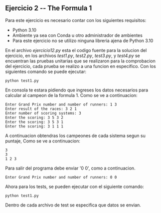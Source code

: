 ## Ejercicio 2 -- The Formula 1 

Para este ejercicio es necesario contar con los siguientes requisitos:

* Python 3.10
* Ambiente ya sea con Conda u otro administrador de ambientes
* Para este ejercicio no se utilizo ninguna libreria ajena de Python 3.10

En el archivo *ejercicio12.py* esta el codigo fuente para la solucion del ejercicio, en los archivos *test1.py*, *test2.py*, *test3.py*, y *test4.py* se encuentran las pruebas unitarias que se realizaron para la comprobacion del ejercicio, cada prueba se realizo a una funcion en especifico. Con los siguientes comando se puede ejecutar:

~~~
python test1.py
~~~

En consola te estara pidiendo que ingreses los datos necesarios para calcular al campeon de la formula 1. Como se ve a continuacion:

~~~
Enter Grand Prix number and number of runners: 1 3
Enter result of the races: 3 2 1
Enter number of scoring systems: 3
Enter the scoring: 3 5 3 2
Enter the scoring: 3 5 3 1
Enter the scoring: 3 1 1 1
~~~

A continuacion obtendras los campeones de cada sistema segun su puntaje, Como se ve a continuacion:
~~~
3
3
1 2 3
~~~

Para salir del programa debe enviar '0 0', como a continuacion.
~~~
Enter Grand Prix number and number of runners: 0 0
~~~

Ahora para los tests, se pueden ejecutar con el siguiente comando:

~~~
python test1.py
~~~

Dentro de cada archivo de test se especifica que datos se envian.